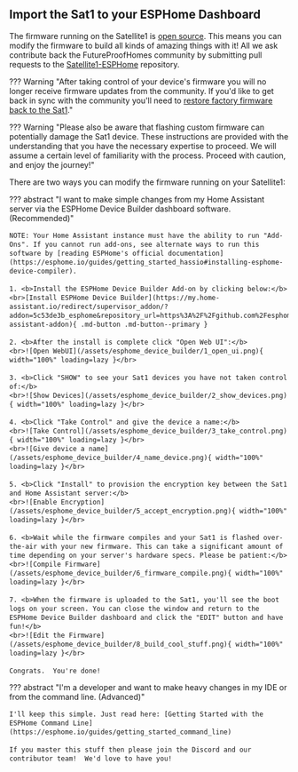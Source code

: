 ## Import the Sat1 to your ESPHome Dashboard
The firmware running on the Satellite1 is [open source](https://github.com/FutureProofHomes/Satellite1-ESPHome/blob/develop/LICENSE).  This means you can modify the firmware to build all kinds of amazing things with it!  All we ask contribute back the FutureProofHomes community by submitting pull requests to the [Satellite1-ESPHome](https://github.com/FutureProofHomes/Satellite1-ESPHome) repository.

??? Warning "After taking control of your device's firmware you will no longer receive firmware updates from the community. If you'd like to get back in sync with the community you'll need to [restore factory firmware back to the Sat1](/satellite1-troubleshooting/#start-the-device-in-boot-mode)."

??? Warning "Please also be aware that flashing custom firmware can potentially damage the Sat1 device. These instructions are provided with the understanding that you have the necessary expertise to proceed. We will assume a certain level of familiarity with the process. Proceed with caution, and enjoy the journey!"

There are two ways you can modify the firmware running on your Satellite1:

??? abstract "I want to make simple changes from my Home Assistant server via the ESPHome Device Builder dashboard software. (Recommended)"

    NOTE: Your Home Assistant instance must have the ability to run "Add-Ons". If you cannot run add-ons, see alternate ways to run this software by [reading ESPHome's official documentation](https://esphome.io/guides/getting_started_hassio#installing-esphome-device-compiler).
    
    1. <b>Install the ESPHome Device Builder Add-on by clicking below:</b>
    <br>[Install ESPHome Device Builder](https://my.home-assistant.io/redirect/supervisor_addon/?addon=5c53de3b_esphome&repository_url=https%3A%2F%2Fgithub.com%2Fesphome%2Fhome-assistant-addon){ .md-button .md-button--primary }

    2. <b>After the install is complete click "Open Web UI":</b>
    <br>![Open WebUI](/assets/esphome_device_builder/1_open_ui.png){ width="100%" loading=lazy }</br>

    3. <b>Click "SHOW" to see your Sat1 devices you have not taken control of:</b>
    <br>![Show Devices](/assets/esphome_device_builder/2_show_devices.png){ width="100%" loading=lazy }</br>

    4. <b>Click "Take Control" and give the device a name:</b>
    <br>![Take Control](/assets/esphome_device_builder/3_take_control.png){ width="100%" loading=lazy }</br>
    <br>![Give device a name](/assets/esphome_device_builder/4_name_device.png){ width="100%" loading=lazy }</br>

    5. <b>Click "Install" to provision the encryption key between the Sat1 and Home Assistant server:</b>
    <br>![Enable Encryption](/assets/esphome_device_builder/5_accept_encryption.png){ width="100%" loading=lazy }</br>
    
    6. <b>Wait while the firmware compiles and your Sat1 is flashed over-the-air with your new firmware. This can take a significant amount of time depending on your server's hardware specs. Please be patient:</b>
    <br>![Compile Firmware](/assets/esphome_device_builder/6_firmware_compile.png){ width="100%" loading=lazy }</br>

    7. <b>When the firmware is uploaded to the Sat1, you'll see the boot logs on your screen. You can close the window and return to the ESPHome Device Builder dashboard and click the "EDIT" button and have fun!</b>
    <br>![Edit the Firmware](/assets/esphome_device_builder/8_build_cool_stuff.png){ width="100%" loading=lazy }</br>

    Congrats.  You're done!

??? abstract "I'm a developer and want to make heavy changes in my IDE or from the command line. (Advanced)"

    I'll keep this simple. Just read here: [Getting Started with the ESPHome Command Line](https://esphome.io/guides/getting_started_command_line)

    If you master this stuff then please join the Discord and our contributor team!  We'd love to have you!
